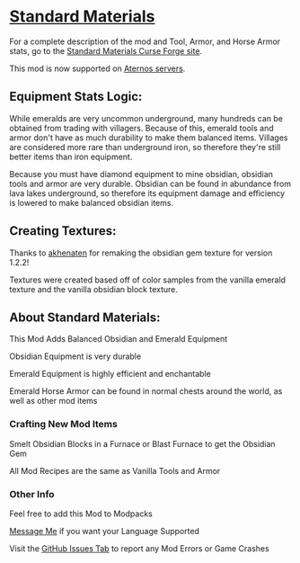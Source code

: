 # [Standard Materials](https://www.curseforge.com/minecraft/mc-mods/standard-materials "Standard Materials Curse Forge")
For a complete description of the mod and Tool, Armor, and Horse Armor stats, go to the [Standard Materials Curse Forge site](https://www.curseforge.com/minecraft/mc-mods/standard-materials "Standard Materials Curse Forge").

This mod is now supported on [Aternos servers](https://board.aternos.org/thread/45911-mod-request-standard-materials/ "Standard Materials Request").

## Equipment Stats Logic:
While emeralds are very uncommon underground, many hundreds can be obtained from trading with villagers. Because of this, emerald tools and armor don't have as much durability to make them balanced items. Villages are considered more rare than underground iron, so therefore they're still better items than iron equipment.

Because you must have diamond equipment to mine obsidian, obsidian tools and armor are very durable. Obsidian can be found in abundance from lava lakes underground, so therefore its equipment damage and efficiency is lowered to make balanced obsidian items.

## Creating Textures:
Thanks to [akhenaten](https://www.curseforge.com/members/akhenaten/projects "akhenaten's profile") for remaking the obsidian gem texture for version 1.2.2!

Textures were created based off of color samples from the vanilla emerald texture and the vanilla obsidian block texture.

## About Standard Materials:
This Mod Adds Balanced Obsidian and Emerald Equipment

Obsidian Equipment is very durable

Emerald Equipment is highly efficient and enchantable

Emerald Horse Armor can be found in normal chests around the world, as well as other mod items

### Crafting New Mod Items
Smelt Obsidian Blocks in a Furnace or Blast Furnace to get the Obsidian Gem

All Mod Recipes are the same as Vanilla Tools and Armor

### Other Info
Feel free to add this Mod to Modpacks

[Message Me](https://www.curseforge.com/private-messages/send?recipient=baconbombingdeveloper "Message BaconBombingDeveloper on Curse Forge") if you want your Language Supported

Visit the [GitHub Issues Tab](https://github.com/EricHedengren/StandardMaterials/issues "Standard Materials Issues") to report any Mod Errors or Game Crashes
